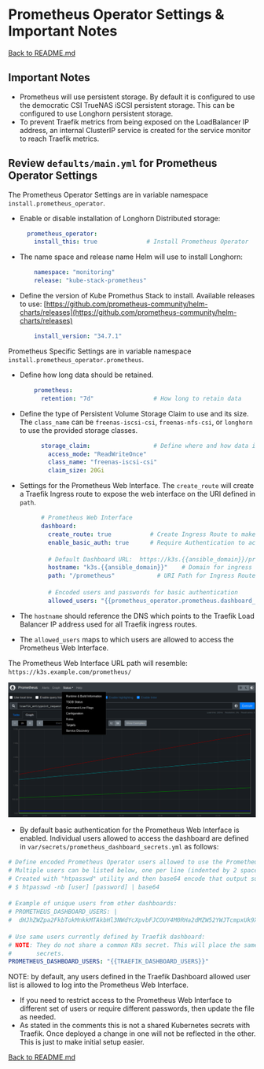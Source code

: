# Prometheus Operator Settings & Important Notes

[Back to README.md](../README.md)

## Important Notes

* Prometheus will use persistent storage. By default it is configured to use the democratic CSI TrueNAS iSCSI persistent storage.  This can be configured to use Longhorn persistent storage.
* To prevent Traefik metrics from being exposed on the LoadBalancer IP address, an internal ClusterIP service is created for the service monitor to reach Traefik metrics.

## Review `defaults/main.yml` for Prometheus Operator Settings

The Prometheus Operator Settings are in variable namespace `install.prometheus_operator`.

* Enable or disable installation of Longhorn Distributed storage:

  ```yml
    prometheus_operator:
      install_this: true              # Install Prometheus Operator
  ```

* The name space and release name Helm will use to install Longhorn:

  ```yml
      namespace: "monitoring"
      release: "kube-stack-prometheus"
  ```

* Define the version of Kube Promethus Stack to install. Available releases to use:  [https://github.com/prometheus-community/helm-charts/releases](https://github.com/prometheus-community/helm-charts/releases)

  ```yml
      install_version: "34.7.1"
  ```

Prometheus Specific Settings are in variable namespace `install.prometheus_operator.prometheus`.

* Define how long data should be retained.

  ```yml
      prometheus:
        retention: "7d"                 # How long to retain data
  ```

* Define the type of Persistent Volume Storage Claim to use and its size.  The `class_name` can be `freenas-iscsi-csi`, `freenas-nfs-csi`, or `longhorn` to use the provided storage classes.

  ```yml
        storage_claim:                  # Define where and how data is stored
          access_mode: "ReadWriteOnce"
          class_name: "freenas-iscsi-csi"
          claim_size: 20Gi
  ```

* Settings for the Prometheus Web Interface. The `create_route` will create a Traefik Ingress route to expose the web interface on the URI defined in `path`.

  ```yml
        # Prometheus Web Interface
        dashboard:
          create_route: true           # Create Ingress Route to make accessible 
          enable_basic_auth: true      # Require Authentication to access dashboard

          # Default Dashboard URL:  https://k3s.{{ansible_domain}}/prometheus/
          hostname: "k3s.{{ansible_domain}}"    # Domain for ingress route
          path: "/prometheus"            # URI Path for Ingress Route

          # Encoded users and passwords for basic authentication
          allowed_users: "{{prometheus_operator.prometheus.dashboard_users}}"
  ```

* The `hostname` should reference the DNS which points to the Traefik Load Balancer IP address used for all Traefik ingress routes.
* The `allowed_users` maps to which users are allowed to access the Prometheus Web Interface.

The Prometheus Web Interface URL path will resemble: `https://k3s.example.com/prometheus/`

![Prometheus Web Interface](../images/prometheus_web_interface.png)

* By default basic authentication for the Prometheus Web Interface is enabled.  Individual users allowed to access the dashboard are defined in `var/secrets/prometheus_dashboard_secrets.yml` as follows:

```yaml
# Define encoded Prometheus Operator users allowed to use the Prometheus Web Interface (if enabled)
# Multiple users can be listed below, one per line (indented by 2 spaces)
# Created with "htpasswd" utility and then base64 encode that output such as:
# $ htpasswd -nb [user] [password] | base64

# Example of unique users from other dashboards:
# PROMETHEUS_DASHBOARD_USERS: |
#  dHJhZWZpa2FkbTokMnkkMTAkbHl3NWdYcXpvbFJCOUY4M0RHa2dMZW52YWJTcmpxUk9XbXNGUmZKa2ZQSlhBbzNDSmJHY08K

# Use same users currently defined by Traefik dashboard:
# NOTE: They do not share a common K8s secret. This will place the same information in two different
#       secrets.
PROMETHEUS_DASHBOARD_USERS: "{{TRAEFIK_DASHBOARD_USERS}}"
```

NOTE: by default, any users defined in the Traefik Dashboard allowed user list is allowed to log into the Prometheus Web Interface.

* If you need to restrict access to the Prometheus Web Interface to different set of users or require different passwords, then update the file as needed.
* As stated in the comments this is not a shared Kubernetes secrets with Traefik. Once deployed a change in one will not be reflected in the other.  This is just to make initial setup easier.

[Back to README.md](../README.md)

